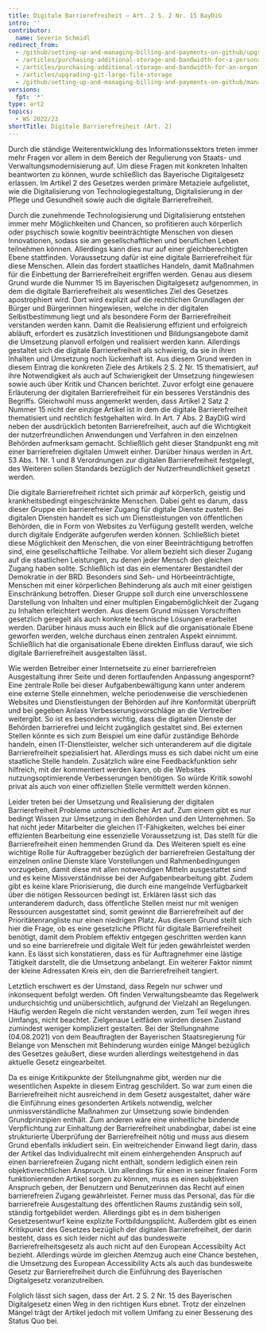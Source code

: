 ```yaml
---
title: Digitale Barrierefreiheit – Art. 2 S. 2 Nr. 15 BayDiG
intro: ''
contributor:
  name: Severin Schmidl
redirect_from:
  - /github/setting-up-and-managing-billing-and-payments-on-github/upgrading-git-large-file-storage
  - /articles/purchasing-additional-storage-and-bandwidth-for-a-personal-account/
  - /articles/purchasing-additional-storage-and-bandwidth-for-an-organization/
  - /articles/upgrading-git-large-file-storage
  - /github/setting-up-and-managing-billing-and-payments-on-github/managing-billing-for-git-large-file-storage/upgrading-git-large-file-storage
versions:
  fpt: '*'
type: art2
topics:
  - WS 2022/23
shortTitle: Digitale Barrierefreiheit (Art. 2)
---
```


Durch die ständige Weiterentwicklung des Informationssektors treten immer mehr Fragen vor allem in dem Bereich der Regulierung von Staats- und Verwaltungsmodernisierung auf. Um diese Fragen mit konkreten Inhalten beantworten zu können, wurde schließlich das Bayerische Digitalgesetz erlassen. Im Artikel 2 des Gesetzes werden primäre Metaziele aufgelistet, wie die Digitalisierung von Technologiegestaltung, Digitalisierung in der Pflege und Gesundheit sowie auch die digitale Barrierefreiheit. 

Durch die zunehmende Technologisierung und Digitalisierung entstehen immer mehr Möglichkeiten und Chancen, so profitieren auch körperlich oder psychisch sowie kognitiv beeinträchtigte Menschen von diesen Innovationen, sodass sie am gesellschaftlichen und beruflichen Leben teilnehmen können. Allerdings kann dies nur auf einer gleichberechtigten Ebene stattfinden. Voraussetzung dafür ist eine digitale Barrierefreiheit für diese Menschen. Allein das fordert staatliches Handeln, damit Maßnahmen für die Einbettung der Barrierefreiheit ergriffen werden. Genau aus diesem Grund wurde die Nummer 15 im Bayerischen Digitalgesetz aufgenommen, in dem die digitale Barrierefreiheit als wesentliches Ziel des Gesetzes apostrophiert wird. Dort wird explizit auf die rechtlichen Grundlagen der Bürger und Bürgerinnen hingewiesen, welche in der digitalen Selbstbestimmung liegt und als besondere Form der Barrierefreiheit verstanden werden kann. Damit die Realisierung effizient und erfolgreich abläuft, erfordert es zusätzlich Investitionen und Bildungsangebote damit die Umsetzung planvoll erfolgen und realisiert werden kann. Allerdings gestaltet sich die digitale Barrierefreiheit als schwierig, da sie in ihren Inhalten und Umsetzung noch lückenhaft ist. Aus diesem Grund werden in diesem Eintrag die konkreten Ziele des Artikels 2 S. 2 Nr. 15 thematisiert, auf ihre Notwendigkeit als auch auf Schwierigkeit der Umsetzung hingewiesen sowie auch über Kritik und Chancen berichtet. Zuvor erfolgt eine genauere Erläuterung der digitalen Barrierefreiheit für ein besseres Verständnis des Begriffs. 
Gleichwohl muss angemerkt werden, dass Artikel 2 Satz 2 Nummer 15 nicht der einzige Artikel ist in dem die digitale Barrierefreiheit thematisiert und rechtlich festgehalten wird. In Art. 7 Abs. 2 BayDiG wird neben der ausdrücklich betonten Barrierefreiheit, auch auf die Wichtigkeit der nutzerfreundlichen Anwendungen und Verfahren in den einzelnen Behörden aufmerksam gemacht. Schließlich geht dieser Standpunkt eng mit einer barrierefreien digitalen Umwelt einher. Darüber hinaus werden in Art. 53 Abs. 1 Nr. 1 und 8 Verordnungen zur digitalen Barrierefreiheit festgelegt, des Weiteren sollen Standards bezüglich der Nutzerfreundlichkeit gesetzt werden.

Die digitale Barrierefreiheit richtet sich primär auf körperlich, geistig und krankheitsbedingt eingeschränkte Menschen. Dabei geht es darum, dass dieser Gruppe ein barrierefreier Zugang für digitale Dienste zusteht. Bei digitalen Diensten handelt es sich um Dienstleistungen von öffentlichen Behörden, die in Form von Websites zu Verfügung gestellt werden, welche durch digitale Endgeräte aufgerufen werden können. Schließlich bietet diese Möglichkeit den Menschen, die von einer Beeinträchtigung betroffen sind, eine gesellschaftliche Teilhabe. Vor allem bezieht sich dieser Zugang auf die staatlichen Leistungen, zu denen jeder Mensch den gleichen Zugang haben sollte. Schließlich ist das ein elementarer Bestandteil der Demokratie in der BRD. Besonders sind Seh- und Hörbeeinträchtigte, Menschen mit einer körperlichen Behinderung als auch mit einer geistigen Einschränkung betroffen. Dieser Gruppe soll durch eine unverschlossene Darstellung von Inhalten und einer multiplen Eingabemöglichkeit der Zugang zu Inhalten erleichtert werden. Aus diesem Grund müssen Vorschriften gesetzlich geregelt als auch konkrete technische Lösungen erarbeitet werden. Darüber hinaus muss auch ein Blick auf die organisationale Ebene geworfen werden, welche durchaus einen zentralen Aspekt einnimmt. Schließlich hat die organisationale Ebene direkten Einfluss darauf, wie sich digitale Barrierefreiheit ausgestalten lässt.

Wie werden Betreiber einer Internetseite zu einer barrierefreien Ausgestaltung ihrer Seite und deren fortlaufenden Anpassung angespornt? Eine zentrale Rolle bei dieser Aufgabenbewältigung kann unter anderem eine externe Stelle einnehmen, welche periodenweise die verschiedenen Websites und Dienstleistungen der Behörden auf ihre Konformität überprüft und bei gegeben Anlass Verbesserungsvorschläge an die Vertreiber weitergibt. So ist es besonders wichtig, dass die digitalen Dienste der Behörden barrierefrei und leicht zugänglich gestaltet sind. Bei externen Stellen könnte es sich zum Beispiel um eine dafür zuständige Behörde handeln, einen IT-Dienstleister, welcher sich unteranderem auf die digitale Barrierefreiheit spezialisiert hat. Allerdings muss es sich dabei nicht um eine staatliche Stelle handeln. Zusätzlich wäre eine Feedbackfunktion sehr hilfreich, mit der kommentiert werden kann, ob die Websites nutzungsoptimierende Verbesserungen benötigen. So würde Kritik sowohl privat als auch von einer offiziellen Stelle vermittelt werden können.

Leider treten bei der Umsetzung und Realisierung der digitalen Barrierefreiheit Probleme unterschiedlicher Art auf. Zum einem gibt es nur bedingt Wissen zur Umsetzung in den Behörden und den Unternehmen. So hat nicht jeder Mitarbeiter die gleichen IT-Fähigkeiten, welches bei einer effizienten Bearbeitung eine essenzielle Voraussetzung ist. 
Das stellt für die Barrierefreiheit einen hemmenden Grund da.
Des Weiteren spielt es eine wichtige Rolle für Auftraggeber bezüglich der barrierefreien Gestaltung der einzelnen online Dienste klare Vorstellungen und Rahmenbedingungen vorzugeben, damit diese mit allen notwendigen Mitteln ausgestattet sind und es keine Missverständnisse bei der Aufgabenbearbeitung gibt.
Zudem gibt es keine klare Priorisierung, die durch eine mangelnde Verfügbarkeit über die nötigen Ressourcen bedingt ist. Erklären lässt sich das unteranderem dadurch, dass öffentliche Stellen meist nur mit wenigen Ressourcen ausgestattet sind, somit gewinnt die Barrierefreiheit auf der Prioritätenrangliste nur einen niedrigen Platz. Aus diesem Grund stellt sich hier die Frage, ob es eine gesetzliche Pflicht für digitale Barrierefreiheit benötigt, damit dem Problem effektiv entgegen geschritten werden kann und so eine barrierefreie und digitale Welt für jeden gewährleistet werden kann.
Es lässt sich konstatieren, dass es für Auftragnehmer eine lästige Tätigkeit darstellt, die die Umsetzung anbelangt. Ein weiterer Faktor nimmt der kleine Adressaten Kreis ein, den die Barrierefreiheit tangiert.

Letztlich erschwert es der Umstand, dass Regeln nur schwer und inkonsequent befolgt werden. Oft finden Verwaltungsbeamte das Regelwerk undurchsichtig und unübersichtlich, aufgrund der Vielzahl an Regelungen. Häufig werden Regeln die nicht verstanden werden, zum Teil wegen ihres Umfangs, nicht beachtet. Zielgenaue Leitfäden würden diesen Zustand zumindest weniger kompliziert gestalten.
Bei der Stellungnahme (04.08.2021) von dem Beauftragten der Bayerischen Staatsregierung für Belange von Menschen mit Behinderung wurden einige Mängel bezüglich des Gesetzes geäußert, diese wurden allerdings weitestgehend in das aktuelle Gesetz eingearbeitet. 

Da es einige Kritikpunkte der Stellungnahme gibt, werden nur die wesentlichen Aspekte in diesem Eintrag geschildert. So war zum einen die Barrierefreiheit nicht ausreichend in dem Gesetz ausgestaltet, daher wäre die Einführung eines gesonderten Artikels notwendig, welcher unmissverständliche Maßnahmen zur Umsetzung sowie bindenden Grundprinzipien enthält. Zum anderen wäre eine einheitliche bindende Verpflichtung zur Einhaltung der Barrierefreiheit unabdingbar, dabei ist eine strukturierte Überprüfung der Barrierefreiheit nötig und muss aus diesem Grund ebenfalls inkludiert sein. 
Ein weitreichender Einwand liegt darin, dass der Artikel das Individualrecht mit einem einhergehenden Anspruch auf einen barrierefreien Zugang nicht enthält, sondern lediglich einen rein objektivrechtlichen Anspruch. Um allerdings für einen in seiner finalen Form funktionierenden Artikel sorgen zu können, muss es einen subjektiven Anspruch geben, der Benutzern und Benutzerinnen das Recht auf einen barrierefreien Zugang gewährleistet. Ferner muss das Personal, das für die barrierefreie Ausgestaltung des öffentlichen Raums zuständig sein soll, ständig fortgebildet werden. Allerdings gibt es in dem bisherigen Gesetzesentwurf keine explizite Fortbildungsplicht. Außerdem gibt es einen Kritikpunkt des Gesetzes bezüglich der digitalen Barrierefreiheit, der darin besteht, dass es sich leider nicht auf das bundesweite Barrierefreiheitsgesetz als auch nicht auf den European Accessibilty Act bezieht. Allerdings würde im gleichen Atemzug auch eine Chance bestehen, die Umsetzung des European Accessibility Acts als auch das bundesweite Gesetz zur Barrierefreiheit durch die Einführung des Bayerischen Digitalgesetz voranzutreiben. 

Folglich lässt sich sagen, dass der Art. 2 S. 2 Nr. 15 des Bayerischen Digitalgesetz einen Weg in den richtigen Kurs ebnet. Trotz der einzelnen Mängel trägt der Artikel jedoch mit vollem Umfang zu einer Besserung des Status Quo bei. 
